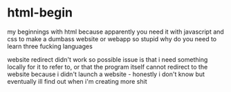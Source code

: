 # html-begin
my beginnings with html because apparently you need it with javascript and css to make a dumbass website or webapp so stupid why do you need to learn three fucking languages


website redirect didn't work so possible issue is that i need something locally for it to refer to, or that the program itself cannot redirect to the website because i didn't launch a website - honestly i don't know but eventually ill find out when i'm creating more shit
